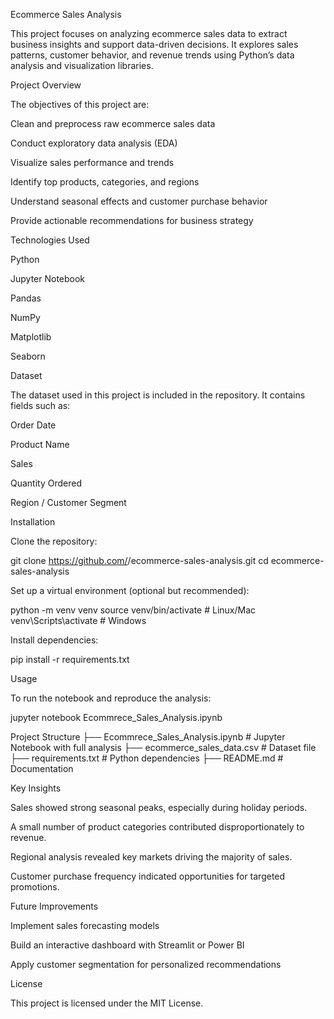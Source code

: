 Ecommerce Sales Analysis

This project focuses on analyzing ecommerce sales data to extract business insights and support data-driven decisions. It explores sales patterns, customer behavior, and revenue trends using Python’s data analysis and visualization libraries.

Project Overview

The objectives of this project are:

Clean and preprocess raw ecommerce sales data

Conduct exploratory data analysis (EDA)

Visualize sales performance and trends

Identify top products, categories, and regions

Understand seasonal effects and customer purchase behavior

Provide actionable recommendations for business strategy

Technologies Used

Python

Jupyter Notebook

Pandas

NumPy

Matplotlib

Seaborn

Dataset

The dataset used in this project is included in the repository. It contains fields such as:

Order Date

Product Name

Sales

Quantity Ordered

Region / Customer Segment

Installation

Clone the repository:

git clone https://github.com/<your-username>/ecommerce-sales-analysis.git
cd ecommerce-sales-analysis


Set up a virtual environment (optional but recommended):

python -m venv venv
source venv/bin/activate   # Linux/Mac
venv\Scripts\activate      # Windows


Install dependencies:

pip install -r requirements.txt

Usage

To run the notebook and reproduce the analysis:

jupyter notebook Ecommrece_Sales_Analysis.ipynb

Project Structure
├── Ecommrece_Sales_Analysis.ipynb   # Jupyter Notebook with full analysis
├── ecommerce_sales_data.csv         # Dataset file
├── requirements.txt                 # Python dependencies
├── README.md                        # Documentation

Key Insights

Sales showed strong seasonal peaks, especially during holiday periods.

A small number of product categories contributed disproportionately to revenue.

Regional analysis revealed key markets driving the majority of sales.

Customer purchase frequency indicated opportunities for targeted promotions.

Future Improvements

Implement sales forecasting models

Build an interactive dashboard with Streamlit or Power BI

Apply customer segmentation for personalized recommendations

License

This project is licensed under the MIT License.